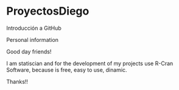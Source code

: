 # ProyectosDiego
Introducción a GitHub

Personal information

Good day friends!

I am statiscian and for the development of my projects use R-Cran Software, because is free, 
easy to use, dinamic. 

Thanks!!
